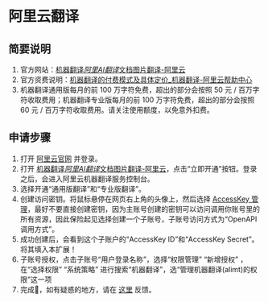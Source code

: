 # 阿里云翻译

## 简要说明

1. 官方网站：[机器翻译*阿里AI翻译*文档图片翻译-阿里云](https://www.aliyun.com/product/ai/alimt)
2. 官方资费说明：[机器翻译的付费模式及具体定价\_机器翻译-阿里云帮助中心](https://help.aliyun.com/document_detail/197134.html)
3. 机器翻译通用版每月的前 100 万字符免费，超出的部分会按照 50 元 / 百万字符收取费用；机器翻译专业版每月的前 100 万字符免费，超出的部分会按照 60 元 / 百万字符收取费用。请关注使用额度，以免意外扣费。

## 申请步骤

1. 打开 [阿里云官网](https://www.aliyun.com/) 并登录。
2. 打开 [机器翻译*阿里AI翻译*文档图片翻译-阿里云](https://www.aliyun.com/product/ai/alimt)，点击“立即开通”按钮。登录之后，会进入阿里云机器翻译服务控制台。
3. 选择开通“通用版翻译”和“专业版翻译”。
4. 创建访问密钥。将鼠标悬停在网页右上角的头像上，然后选择 [AccessKey 管理](https://ram.console.aliyun.com/manage/ak)，最好不要直接创建密钥，因为主账号创建的密钥可以访问调用你账号里的所有资源，因此保险起见选择创建一个子账号，子账号访问方式为“OpenAPI 调用方式”。
5. 成功创建后，会看到这个子账户的“AccessKey ID”和“AccessKey Secret”。将其填入本扩展！
6. 子账号授权，点击子账号“用户登录名称”，选择“权限管理” “新增授权” ，在“选择权限” “系统策略” 进行搜索“机器翻译”，选“管理机器翻译(alimt)的权限”这一项
7. 完成🎉，如有疑惑的地方，请在 [这里](https://github.com/immersive-translate/immersive-translate/issues/137) 反馈。
